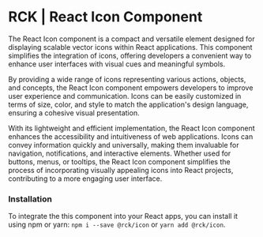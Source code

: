# RCK | React Icon Component

The React Icon component is a compact and versatile element designed for displaying scalable vector icons within React applications. This component simplifies the integration of icons, offering developers a convenient way to enhance user interfaces with visual cues and meaningful symbols.

By providing a wide range of icons representing various actions, objects, and concepts, the React Icon component empowers developers to improve user experience and communication. Icons can be easily customized in terms of size, color, and style to match the application's design language, ensuring a cohesive visual presentation.

With its lightweight and efficient implementation, the React Icon component enhances the accessibility and intuitiveness of web applications. Icons can convey information quickly and universally, making them invaluable for navigation, notifications, and interactive elements. Whether used for buttons, menus, or tooltips, the React Icon component simplifies the process of incorporating visually appealing icons into React projects, contributing to a more engaging user interface.

### Installation 

To integrate the this component into your React apps, you can install it using npm or yarn: `npm i --save @rck/icon` or `yarn add @rck/icon`.
